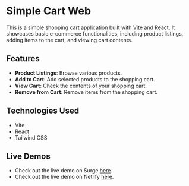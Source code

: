 # Simple Cart Web

This is a simple shopping cart application built with Vite and React. It showcases basic e-commerce functionalities, including product listings, adding items to the cart, and viewing cart contents.

## Features

- **Product Listings**: Browse various products.
- **Add to Cart**: Add selected products to the shopping cart.
- **View Cart**: Check the contents of your shopping cart.
- **Remove from Cart**: Remove items from the shopping cart.

## Technologies Used

- Vite
- React
- Tailwind CSS

## Live Demos

- Check out the live demo on Surge [here](https://simple-cart-web.surge.sh/).
- Check out the live demo on Netlify [here](https://simple-cart-web.netlify.app/).
